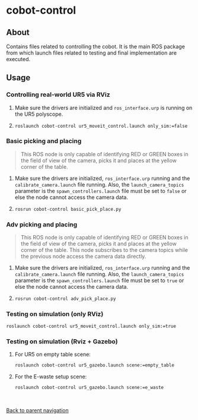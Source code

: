 # cobot-control

## About
Contains files related to controlling the cobot. It is the main ROS package from which launch files related to testing and final implementation are executed.

## Usage

### Controlling real-world UR5 via RViz
1. Make sure the drivers are initialized and `ros_interface.urp` is running on the UR5 polyscope.

2. 
    ```bash
    roslaunch cobot-control ur5_moveit_control.launch only_sim:=false
    ```

### Basic picking and placing
> This ROS node is only capable of identifying RED or GREEN boxes in the field of view of the camera, picks it and places at the yellow corner of the table.
1. Make sure the drivers are initialized, `ros_interface.urp` running and the `calibrate_camera.launch` file running. Also, the `launch_camera_topics` parameter is the `spawn_controllers.launch` file must be set to `false` or else the node cannot access the camera data.
2. 
    ```bash
    rosrun cobot-control basic_pick_place.py
    ```

### Adv picking and placing
> This ROS node is only capable of identifying RED or GREEN boxes in the field of view of the camera, picks it and places at the yellow corner of the table. This node subscribes to the camera topics while the previous node access the camera data directly.
1. Make sure the drivers are initialized, `ros_interface.urp` running and the `calibrate_camera.launch` file running. Also, the `launch_camera_topics` parameter is the `spawn_controllers.launch` file must be set to `true` or else the node cannot access the camera data.
2. 
    ```bash
    rosrun cobot-control adv_pick_place.py
    ```

### Testing on simulation (only RViz)
```bash
roslaunch cobot-control ur5_moveit_control.launch only_sim:=true
```

### Testing on simulation (Rviz + Gazebo)
1. For UR5 on empty table scene:
    ```bash
    roslaunch cobot-control ur5_gazebo.launch scene:=empty_table
    ```

2. For the E-waste setup scene:
    ```bash
    roslaunch cobot-control ur5_gazebo.launch scene:=e_waste
    ```


<br/>

[Back to parent navigation](../README.md#navigate)